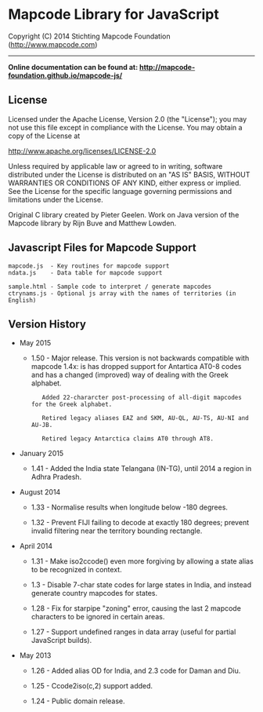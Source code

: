 # Mapcode Library for JavaScript

Copyright (C) 2014 Stichting Mapcode Foundation (http://www.mapcode.com)

----

**Online documentation can be found at: http://mapcode-foundation.github.io/mapcode-js/**

## License

Licensed under the Apache License, Version 2.0 (the "License");
you may not use this file except in compliance with the License.
You may obtain a copy of the License at

   http://www.apache.org/licenses/LICENSE-2.0

Unless required by applicable law or agreed to in writing, software
distributed under the License is distributed on an "AS IS" BASIS,
WITHOUT WARRANTIES OR CONDITIONS OF ANY KIND, either express or implied.
See the License for the specific language governing permissions and
limitations under the License.

Original C library created by Pieter Geelen. Work on Java version
of the Mapcode library by Rijn Buve and Matthew Lowden.

## Javascript Files for Mapcode Support

    mapcode.js  - Key routines for mapcode support
    ndata.js    - Data table for mapcode support

    sample.html - Sample code to interpret / generate mapcodes
    ctrynams.js - Optional js array with the names of territories (in English)

## Version History

* May 2015

    * 1.50 - Major release. This version is not backwards compatible with mapcode 1.4x: is has dropped support for
             Antartica AT0-8 codes and has a changed (improved) way of dealing with the Greek alphabet.

             Added 22-chararcter post-processing of all-digit mapcodes for the Greek alphabet.

             Retired legacy aliases EAZ and SKM, AU-QL, AU-TS, AU-NI and AU-JB.

             Retired legacy Antarctica claims AT0 through AT8.

* January 2015

    * 1.41 - Added the India state Telangana (IN-TG), until 2014 a region in Adhra Pradesh.

* August 2014

    * 1.33 - Normalise results when longitude below -180 degrees.

    * 1.32 - Prevent FIJI failing to decode at exactly 180 degrees; prevent invalid filtering near the territory bounding rectangle.

* April 2014

    * 1.31 - Make iso2ccode() even more forgiving by allowing a state alias to be recognized in context.

    * 1.3 - Disable 7-char state codes for large states in India, and instead generate country mapcodes for states.

    * 1.28 - Fix for starpipe "zoning" error, causing the last 2 mapcode characters to be ignored in certain areas.

    * 1.27 - Support undefined ranges in data array (useful for partial JavaScript builds).

* May 2013

    * 1.26 - Added alias OD for India, and 2.3 code for Daman and Diu.

    * 1.25 - Ccode2iso(c,2) support added.

    * 1.24 - Public domain release.

